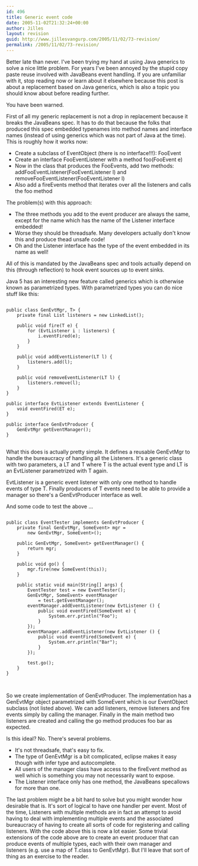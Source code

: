 ```yaml
---
id: 496
title: Generic event code
date: 2005-11-02T21:32:24+00:00
author: Jilles
layout: revision
guid: http://www.jillesvangurp.com/2005/11/02/73-revision/
permalink: /2005/11/02/73-revision/
---
```

Better late than never. I've been trying my hand at using Java generics to solve a nice little problem. For years I've been annoyed by the stupid copy paste reuse involved with JavaBeans event handling. If you are unfamiliar with it, stop reading now or learn about it elsewhere because this post is about a replacement based on Java generics, which is also a topic you should know about before reading further.

You have been warned.

First of all my generic replacement is not a drop in replacement because it breaks the JavaBeans spec. It has to do that because the folks that produced this spec embedded typenames into method names and interface names (instead of using generics which was not part of Java at the time). This is roughly how it works now:
<ul>
	<li>Create a subclass of EventObject (there is no interface!!!): FooEvent</li>
	<li>Create an interface FooEventListener with a method foo(FooEvent e)</li>
	<li>Now in the class that produces the FooEvents, add two methods: addFooEventListener(FooEventListener l) and removeFooEventListener(FooEventListener l)</li>
	<li>Also add a fireEvents method that iterates over all the listeners and calls the foo method</li>
</ul>

The problem(s) with this approach:
<ul>
	<li>The three methods you add to the event producer are always the same, except for the name which has the name of the Listener interface embedded!
</li>
	<li>Worse they should be threadsafe. Many developers actually don't know this and produce thead unsafe code!</li>
	<li>Oh and the Listener interface has the type of the event embedded in its name as well!</li>
</ul>

All of this is mandated by the JavaBeans spec and tools actually depend on this (through reflection) to hook event sources up to event sinks. 

Java 5 has an interesting new feature called generics which is otherwise known as parametrized types. With parametrized types you can do nice stuff like this:

<pre>
<code allow="none">
public class GenEvtMgr<LT extends EvtListener<T>, T> {
	private final List<LT> listeners = new LinkedList<LT>();

	public void fire(T e) {
		for (EvtListener<T> i : listeners) {
			i.eventFired(e);
		}		
	}
	
	public void addEventListener(LT l) {
		listeners.add(l);
	}
	
	public void removeEventListener(LT l) {
		listeners.remove(l);
	}
}

public interface EvtListener<ET> extends EventListener {
	void eventFired(ET e);
}

public interface GenEvtProducer {
	GenEvtMgr getEventManager();
}
</code>
</pre>

What this does is actually pretty simple. It defines a reusable GenEvtMgr to handle the bureaucracy of handling all the 
Listeners. It's a generic class with two parameters, a LT and T where T is the actual event type and LT is an EvtListener parametrized with T again.

EvtListener is a generic event listener with only one method to handle events of type T. Finally producers of T events need to be able to provide a manager so there's a GenEvtProducer interface as well.

And some code to test the above ...

<pre>
<code>
public class EventTester implements GenEvtProducer {
	private final GenEvtMgr<EvtListener<SomeEvent>, SomeEvent> mgr = 
		new GenEvtMgr<EvtListener<SomeEvent>, SomeEvent>();
	
	public GenEvtMgr<EvtListener<SomeEvent>, SomeEvent> getEventManager() {
		return mgr;
	}
	
	public void go() {
		mgr.fire(new SomeEvent(this));
	}
	
	public static void main(String[] args) {
		EventTester test = new EventTester();
		GenEvtMgr<EvtListener<SomeEvent>, SomeEvent> eventManager 
			= test.getEventManager();
		eventManager.addEventListener(new EvtListener<SomeEvent> () {
			public void eventFired(SomeEvent e) {
				System.err.println("Foo");
			}
		});
		eventManager.addEventListener(new EvtListener<SomeEvent> () {
			public void eventFired(SomeEvent e) {
				System.err.println("Bar");
			}
		});
		
		test.go();
	}
}

</code>
</pre>

So we create implementation of GenEvtProducer. The implementation has a GenEvtMgr object parametrized with SomeEvent which is our EventObject subclass (not listed above). We can add listeners, remove listeners and fire events simply by calling the manager. Finally in the main method two listeners are created and calling the go method produces foo bar as expected.

Is this ideal? No. There's several problems. 
<ul>
	<li>It's not threadsafe, that's easy to fix.</li>
	<li>The type of GenEvtMgr is a bit complicated, eclipse makes it easy though with infer type and autocomplete.</li>
	<li>All users of the manager class have access to the fireEvent method as well which is something you may not necessarily want to expose.</li>
	<li>The Listener interface only has one method, the JavaBeans specallows for more than one.</li>
</ul>
The last problem might be a bit hard to solve but you might wonder how desirable that is. It's sort of logical to have one handler per event. Most of the time, Listeners with multiple methods are in fact an attempt to avoid having to deal with implementing multiple events and the associated bureaucracy of having to create all sorts of code for registering and calling listeners. With the code above this is now a lot easier. Some trivial extensions of the code above are to create an event producer that can produce events of multiple types, each with their own manager and listeners (e.g. use a map of T.class to GenEvtMgr).  But I'll leave that sort of thing as an exercise to the reader.

